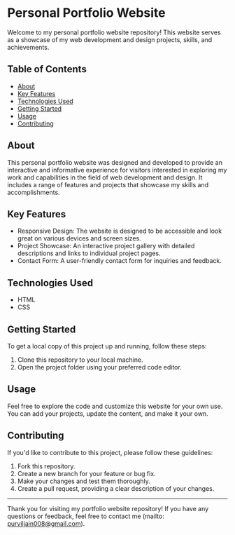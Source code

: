 # Personal Portfolio Website

Welcome to my personal portfolio website repository! This website serves as a showcase of my web development and design projects, skills, and achievements.

## Table of Contents
- [About](#about)
- [Key Features](#key-features)
- [Technologies Used](#technologies-used)
- [Getting Started](#getting-started)
- [Usage](#usage)
- [Contributing](#contributing)

## About

This personal portfolio website was designed and developed to provide an interactive and informative experience for visitors interested in exploring my work and capabilities in the field of web development and design. It includes a range of features and projects that showcase my skills and accomplishments.

## Key Features

- Responsive Design: The website is designed to be accessible and look great on various devices and screen sizes.
- Project Showcase: An interactive project gallery with detailed descriptions and links to individual project pages.
- Contact Form: A user-friendly contact form for inquiries and feedback.

## Technologies Used

- HTML
- CSS

## Getting Started

To get a local copy of this project up and running, follow these steps:

1. Clone this repository to your local machine.
2. Open the project folder using your preferred code editor.

## Usage

Feel free to explore the code and customize this website for your own use. You can add your projects, update the content, and make it your own.

## Contributing

If you'd like to contribute to this project, please follow these guidelines:

1. Fork this repository.
2. Create a new branch for your feature or bug fix.
3. Make your changes and test them thoroughly.
4. Create a pull request, providing a clear description of your changes.

---

Thank you for visiting my portfolio website repository! If you have any questions or feedback, feel free to contact me (mailto: purviljain008@gmail.com).
